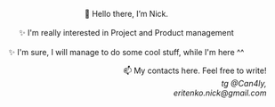 <p align="center">👋 Hello there, I’m Nick. <br /> <br />✨ I'm really interested in Project and Product management
<br /><br />✨ I'm sure, I will manage to do some cool stuff, while I'm here ^^</p>

<p align="right">📫 My contacts here. Feel free to write!<i><br />tg @Can4ly, <br />eritenko.nick@gmail.com</i></p>

<!---
Can4ly/Can4ly is a ✨ special ✨ repository because its `README.md` (this file) appears on your GitHub profile.
You can click the Preview link to take a look at your changes.
--->
